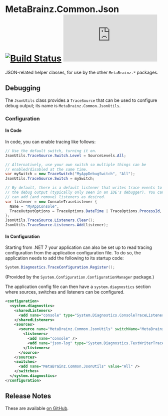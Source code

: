 # MetaBrainz.Common.Json [![Build Status][CI-S]][CI-L] [![NuGet Package Version][NuGet-S]][NuGet-L]

JSON-related helper classes, for use by the other `MetaBrainz.*` packages.

[CI-S]: https://github.com/Zastai/MetaBrainz.Common.Json/actions/workflows/build.yml/badge.svg
[CI-L]: https://github.com/Zastai/MetaBrainz.Common.Json/actions/workflows/build.yml

[NuGet-S]: https://img.shields.io/nuget/v/MetaBrainz.Common.Json
[NuGet-L]: https://www.nuget.org/packages/MetaBrainz.Common.Json

## Debugging

The `JsonUtils` class provides a `TraceSource` that can be used to
configure debug output; its name is `MetaBrainz.Common.JsonUtils`.

### Configuration

#### In Code

In code, you can enable tracing like follows:

```cs
// Use the default switch, turning it on.
JsonUtils.TraceSource.Switch.Level = SourceLevels.All;

// Alternatively, use your own switch so multiple things can be
// enabled/disabled at the same time.
var mySwitch = new TraceSwitch("MyAppDebugSwitch", "All");
JsonUtils.TraceSource.Switch = mySwitch;

// By default, there is a default listener that writes trace events to
// the debug output (typically only seen in an IDE's debugger). You can
// can add (and remove) listeners as desired.
var listener = new ConsoleTraceListener {
  Name = "MyAppConsole",
  TraceOutputOptions = TraceOptions.DateTime | TraceOptions.ProcessId,
};
JsonUtils.TraceSource.Listeners.Clear();
JsonUtils.TraceSource.Listeners.Add(listener);
```

#### In Configuration

Starting from .NET 7 your application can also be set up to read tracing
configuration from the application configuration file. To do so, the
application needs to add the following to its startup code:

```cs
System.Diagnostics.TraceConfiguration.Register();
```

(Provided by the `System.Configuration.ConfigurationManager` package.)

The application config file can then have a `system.diagnostics` section
where sources, switches and listeners can be configured.

```xml
<configuration>
  <system.diagnostics>
    <sharedListeners>
      <add name="console" type="System.Diagnostics.ConsoleTraceListener" traceOutputOptions="DateTime,ProcessId" />
    </sharedListeners>
    <sources>
      <source name="MetaBrainz.Common.JsonUtils" switchName="MetaBrainz.Common.JsonUtils">
        <listeners>
          <add name="console" />
          <add name="json-log" type="System.Diagnostics.TextWriterTraceListener" initializeData="json-utils.log" />
        </listeners>
      </source>
    </sources>
    <switches>
      <add name="MetaBrainz.Common.JsonUtils" value="All" />
    </switches>
  </system.diagnostics>
</configuration>
```

## Release Notes

These are available [on GitHub][release-notes].

[release-notes]: https://github.com/Zastai/MetaBrainz.Common.Json/releases

